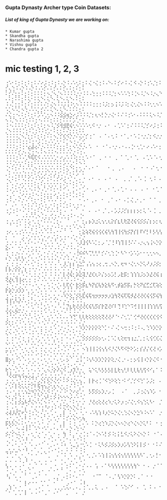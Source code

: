 <!-- @format -->

### Gupta Dynasty Archer type Coin Datasets:

##### List of king of Gupta Dynasty we are working on:

    * Kumar gupta
    * Skandha gupta
    * Narashima gupta
    * Vishnu gupta
    * Chandra gupta 2

# mic testing 1, 2, 3

⢐⠡⠂⠅⡂⠅⡂⠅⡂⠅⠌⠔⡨⢐⠨⢐⠨⠠⡑⠨⠠⠡⢂⠅⡂⠅⢌⠐⢌⢐⠨⠠⠑⠄⠅⡊⠔⠨⠠⡁⠪⠠⡑⠨⢐⠡⡈⡂⠅⡊⢄⢑⠨⠠⡑⠨⠠⡑⠨⠠⠡⡊⠄⠅⡊⠄⠅⡊⠄⠅⡂⠅⡂⠅
⠅⡊⠌⡂⡂⠅⡂⠅⡂⠅⠅⠅⡂⠢⡈⠢⡈⠢⠨⠨⠨⠨⡐⡐⠨⠨⠠⢑⢐⢐⠨⠨⠨⡈⡂⠢⠡⠡⢑⠨⢈⠢⠨⡈⠢⠨⡐⢄⠑⠄⠅⡂⠅⠅⡂⠅⢅⠂⠅⢅⠑⠄⢅⠑⠄⢅⠑⠄⢅⠑⠄⠅⡂⠅
⠨⠠⡁⡂⡂⠅⡂⠅⡂⠅⠅⠅⠌⡂⢌⠢⠨⠨⡨⢨⠨⢂⠢⠨⠨⠨⠨⢐⢐⢐⠨⡨⡂⡢⢨⠨⡨⠨⡂⢌⢂⢌⠢⠨⠨⢂⢂⠢⠡⠡⡁⠢⠡⡁⠢⢑⠠⠡⠡⡁⡊⠌⠄⢅⠑⠄⢅⠑⠄⠅⠅⠅⡂⠅
⠌⢌⢐⠐⠄⠅⡂⠅⡂⠅⡡⠡⢁⢂⠢⠨⠨⣪⣪⢶⣑⠔⡨⠨⠨⠨⡈⡂⢆⠢⡃⡑⡐⢌⠂⠅⠌⠨⢐⠡⠂⠄⠅⠅⠅⢅⠢⠨⡈⠢⠨⡈⠢⠨⠨⢐⠨⠨⢐⠐⠄⠅⠅⡂⠅⠅⡂⠅⠅⠅⡡⢁⠂⠅
⠨⠐⠄⠅⠅⠅⡂⠅⡂⠅⡂⠅⡂⠢⠨⡈⡪⢺⣺⣟⢮⢂⠢⠡⠡⠡⢂⠪⠐⡐⠀⠄⠂⠀⠄⢁⠡⠁⡂⠌⠨⠨⠨⡈⡊⠔⡨⢐⠨⡈⠢⠨⠨⠨⢈⢐⠨⢈⢐⠨⠨⢐⢁⠂⠅⡂⡂⠅⠌⡂⡂⡂⠅⠅
⠨⠨⠨⠨⡈⠢⡈⡂⡂⠅⡂⠅⡂⠅⠅⠢⡈⡊⢎⠪⡑⡐⠌⢌⠌⡊⢐⠈⠀⠠⠀⠁⠄⢂⠨⠀⠂⠁⡀⠂⠡⢈⠐⡐⡈⡂⠪⡐⡐⠨⠨⠨⠨⠨⢐⢐⠨⢐⠐⡨⢈⢐⠠⠡⢁⢂⠂⠅⡁⠢⢐⠠⢁⢊
⠨⠨⠨⢐⠨⢐⠐⣔⣼⢔⠌⡐⠄⠅⠅⠅⡂⡂⡂⠅⡂⠢⠡⡑⡐⠄⠡⠀⠐⠀⠐⠈⠠⠐⡐⠠⠐⠠⠠⢈⠂⢂⢁⠂⠔⠠⠡⠂⡂⠅⠅⠅⠅⡊⡐⠄⢌⢐⠐⠄⠅⠢⠨⠨⠐⠄⠅⠅⠌⠌⡐⠨⢐⠠
⠨⠨⠨⢐⠨⠠⢁⠳⢯⢏⠪⠠⠡⠡⠡⢁⠂⠔⡠⠡⠨⠨⡂⡂⡂⠡⠐⠈⠀⢀⠀⠂⠐⠀⢀⠀⠁⠈⡀⠂⠈⡀⠀⠄⢁⠡⠈⠄⢂⠨⠨⢈⢂⢂⠂⠅⡂⡂⠅⠅⠅⠅⠅⠅⠅⠅⠅⡡⠡⢁⠂⠅⠢⠨
⢈⠂⠅⡂⠌⠨⠠⠡⢁⠢⠨⠨⠨⡈⠌⠄⠅⠅⡂⢅⠑⠅⡂⢂⠠⠁⠄⠂⠈⠀⠀⠀⠂⢀⠀⢀⠠⠀⠀⠀⠄⠀⠐⠀⠂⠠⠁⢂⠐⡀⠅⠐⡐⡐⡈⡂⡂⡂⠅⡊⠌⡨⢈⠌⡨⢐⢁⠂⠅⡂⠅⡡⠁⠅
⠠⡁⠅⡂⠅⠡⡁⡊⡐⠨⠨⢊⠂⡂⠅⡁⡊⠔⡨⠐⡈⠐⡀⠄⠐⠀⠄⠂⠀⠄⠀⠄⠐⠀⠠⠀⠀⡀⢀⠁⢀⠈⠄⢈⠀⢂⠨⠀⠄⢐⠈⠄⡐⠠⢂⠂⡂⡂⠅⡂⠅⡂⢂⢂⢂⠂⡂⠌⡂⠂⠅⡂⠡⢁
⢐⠠⢁⢂⠡⢁⢂⠐⠄⠅⡑⠠⢁⠂⠅⡂⠂⠅⠊⠠⠀⡁⠄⠂⢁⠐⠀⡀⠄⠐⠀⡀⠂⠈⡀⠄⢁⠐⠀⠄⠠⠀⠠⠀⠂⠀⠂⢁⠈⠠⢀⠡⠀⡈⠔⡐⢐⠨⠐⠄⠅⡂⡂⡂⠔⡈⠄⠅⡂⠅⡁⡂⠅⡂
⢐⠨⢀⠂⠌⡐⠠⠁⠅⡂⠂⠅⡂⠡⠡⠠⠁⠅⢁⠀⠂⠀⠀⠂⠠⠐⠀⡀⠄⠀⠂⠀⡀⠁⠠⠐⠀⠄⡁⢌⢀⠂⡀⠂⠀⠁⠈⠀⡀⠂⠀⠄⠂⠀⢂⠂⠅⠌⠨⢐⠡⢐⢀⠂⠅⡂⠅⡁⡂⠅⢂⢐⠐⠠
⢐⢈⢐⠨⠐⠠⠁⠅⡁⡂⠅⡁⠂⠅⠌⠄⠅⡂⠠⠀⠐⠀⠁⠀⠂⠀⠄⠀⠄⠂⢀⠁⡀⠄⡡⡨⡨⡊⡆⡆⡆⡢⡂⢅⠈⠄⢈⠀⡀⠀⠁⠀⠐⠀⠠⠨⠠⠡⢁⠢⢈⢐⢀⢊⢐⠠⢁⢂⢐⠨⠐⠠⢈⠂
⢐⢀⢂⢐⠡⠁⠅⡡⠐⡀⡂⠂⠅⠌⠄⡁⡂⠄⠀⠈⠀⠠⠐⠀⡂⡄⡦⡱⣐⢅⢢⢂⢆⡕⡎⣆⢇⢗⣝⢜⢮⢪⡪⡪⡌⡆⡢⡂⢆⠀⠈⠀⠐⠈⠀⠅⠌⡐⢐⠨⠐⡀⡂⡐⠠⠨⢐⢀⠂⡂⠡⢁⠢⠨
⢐⠔⡀⢂⢐⠡⠡⠠⢁⢐⠠⠡⠈⠄⠅⠄⠂⠂⠈⠀⠐⠀⠀⡂⣕⢵⢝⢮⢪⢪⢎⢮⢣⢳⢹⢸⢪⢳⡪⡝⡎⡇⠏⠎⡃⠇⡣⢣⢣⡂⠀⠐⠀⠀⡨⠠⢁⠂⡂⢂⢁⠂⠔⠠⢁⠅⢂⢐⠐⠠⢁⠂⠌⡐
⢐⢀⠂⡂⢐⠈⠄⠅⠂⠄⠂⠌⡈⠄⠡⠈⠄⡁⢂⠀⠠⠀⠡⡸⣸⢪⠣⠡⡁⡂⡠⠈⡈⢘⠸⢱⢹⢸⢘⠌⠌⠠⡐⢄⢢⢨⠢⡑⡕⣕⠄⠂⠀⢂⠂⠌⠄⢂⢐⠐⠠⠨⠈⠌⠠⠨⢀⠂⠌⠨⠠⢈⠐⠠
⢐⠀⡂⡐⠄⠌⠠⢁⠡⠈⠌⡀⠂⠌⠠⢁⠂⢂⠂⡀⠂⠠⢘⠮⠮⠣⢉⢃⢃⠃⡊⠌⢂⢑⢈⠂⠣⠑⠐⡡⠡⡡⠂⠂⢂⢂⠢⠢⡀⠆⡑⢀⢢⢃⢣⠂⡁⢂⠐⡈⠄⠅⠡⠨⠠⢁⠂⠌⠨⠠⢁⠂⠌⡐
⢐⠀⡂⢐⠠⠁⠌⠄⢂⠁⡂⠄⠡⠈⠌⠠⠈⠄⡸⡈⡆⡆⢡⣑⡉⢠⢡⢢⢐⢔⢀⢒⢀⠢⡑⡀⢖⠲⠐⢌⢂⠢⡑⢅⠜⡰⡨⡪⡂⡇⡧⡐⡕⡕⡈⡆⢐⠐⡐⠠⠁⠌⠄⠅⠨⠠⠈⠌⠠⢁⠂⠌⡐⠠
⢐⠐⢐⢀⠂⠡⢈⠐⡀⡂⡐⢈⠨⠀⠅⠨⠠⠁⡇⢜⢮⡂⡵⣕⢽⡘⣜⢎⢆⠕⡌⡢⡢⡡⡃⡠⣗⡯⡂⢱⢱⢱⡨⡢⡱⣜⢜⢮⢰⢝⣜⢆⢹⢸⢔⢂⢐⠀⡂⠌⠠⠡⠈⠄⠅⠌⠨⠈⠌⠠⠨⠐⠠⢁
⢐⠈⠄⡐⢈⠐⡐⠐⠠⠐⡀⠂⠄⠡⢈⠐⡈⠄⢇⢏⢎⠂⣗⢕⡯⣆⠳⡝⣎⢧⡳⣕⢧⠫⢂⡾⣵⡫⡯⡄⡓⢕⠝⣎⣋⣊⢏⢵⢕⡗⡵⡑⡰⡱⡱⠐⡀⢂⠐⡈⠄⠡⠈⠄⠡⠈⠄⡡⠨⠨⠠⠁⠅⢂
⢐⠈⠄⡂⡐⢐⠀⠅⡁⠂⠄⠡⠨⠐⡀⢂⠐⠠⠱⡑⢕⡈⡪⡣⣏⢮⢯⢲⡲⡲⡲⡲⡰⣱⢳⢝⢮⢏⢯⡺⣜⢜⢜⢎⢮⢪⡫⢮⢳⢹⢸⢡⠣⡜⠌⠄⡂⡁⢂⠐⡈⠨⠈⠄⠡⢁⠂⡐⠠⠁⠅⠡⠨⢀
⢐⠈⠄⢂⠐⠠⠈⠄⢂⠁⠅⡁⢂⠡⠐⠠⠈⠄⡁⡙⣆⢗⢜⢜⢜⢎⢮⢣⡫⡎⡗⣝⢜⠎⠇⢙⠸⢑⠑⠩⢚⢸⢸⢸⢸⢱⢱⢣⢫⢪⢪⠢⡳⠍⠌⡐⢀⠂⡂⠂⡂⠡⠈⠄⠅⢂⠐⠠⠁⠅⠨⠠⠁⠄
⢐⠈⠌⠄⠌⡈⠌⡈⠄⢂⠡⠐⡀⢂⠡⠈⠄⠅⠄⠄⠱⢙⠁⢇⢇⢗⢕⢕⢕⢕⢝⢜⢜⠜⠈⠂⠌⢂⢁⠁⢊⠚⢜⢎⢎⢎⢎⢪⠪⡪⡂⡂⠌⠨⠐⡀⢂⠂⠄⠡⠐⡈⠌⠠⢁⠂⠨⠠⠡⠨⠠⠁⠌⡐
⢐⢈⠐⡈⠄⠂⡂⢐⠈⠄⠂⡂⢐⠀⡂⠡⠈⡐⠠⢈⠐⡀⠂⠱⡱⡑⡕⡕⡕⢕⠑⡁⠂⠌⠠⡁⠢⢒⢐⠨⢐⠨⠠⡀⢑⠱⡱⡑⡕⢅⠢⠐⡈⠄⠡⠐⠠⠨⠈⠄⠅⡐⡈⡐⠠⠨⠠⢁⠂⡁⢂⠁⠅⡐
⢐⠀⡂⠂⠌⢐⠀⡂⠌⠠⢁⠐⡀⢂⠐⡈⠄⢐⠀⠂⠄⠂⡈⡈⡪⡪⡪⡪⡪⡢⢂⠄⡁⠡⡁⢆⢕⢖⢲⢰⣐⡈⡀⡂⢅⢪⢊⢎⢌⠢⠂⢂⠐⡈⠄⠡⠁⠌⠄⡁⢂⠐⠠⠠⠡⢈⠐⡀⡂⡐⢐⢈⢐⠠
⣂⢂⢂⠡⠈⠄⢂⠐⡈⢐⠀⡂⡐⢀⠂⡐⢈⠠⢈⠠⠁⢂⠠⠀⠢⢱⢸⢸⢨⢪⢢⢣⠪⡘⢌⠣⠫⠪⡓⠕⡡⡂⡎⡜⡌⢎⢜⠰⡡⠡⠈⠄⢂⠐⡈⠄⠅⠌⠠⠂⡂⠌⠄⡁⢂⠂⢂⠂⡐⡀⡂⡐⢀⠂
⣿⡢⢂⠐⠡⠈⠄⢂⠐⡀⠂⠄⢂⠐⡀⠂⠄⢂⠄⡢⠈⠀⣐⢨⠈⠨⢢⠣⡱⡱⡑⡕⡕⢕⡐⢌⢀⠂⠄⡂⡢⢪⢸⠰⡑⡕⢌⠪⠐⠠⠁⠌⡀⢂⠐⠠⠁⠌⠄⠡⠐⠠⢁⢐⠐⡈⠄⢂⢐⠠⠐⡀⠂⠌
⢗⢑⠐⡈⠄⠡⠈⠄⠂⠄⠡⠈⢄⠢⡐⡕⠜⢌⠪⢀⡰⡹⡘⡐⡀⠀⢥⠑⢅⠣⡣⡣⡣⡇⣇⢗⢢⢃⠇⢇⢇⢧⢣⢫⠪⠊⡄⠁⠨⠘⢜⢔⡖⢦⢪⢤⡡⣨⢀⠅⢊⢐⢀⢂⢐⠐⡈⡐⢀⠂⠡⠠⠡⢈
⢐⢀⢂⠐⡈⠄⠅⠌⡈⠌⡠⡑⡅⡣⡑⢌⢊⠂⠅⠕⠨⢌⢂⢢⢀⠀⡇⡗⢔⢈⠈⠪⢑⠕⢕⢑⠐⠅⠊⡈⡊⠪⢑⠁⡡⡨⡂⠀⠄⡁⢂⠅⡇⢕⢅⢅⠍⡊⠇⢯⢲⢢⡨⢂⢆⠢⡐⡀⡂⠌⠨⠐⡈⠄
⢐⠠⠐⡀⡂⢂⢢⣑⠲⡑⡑⢌⢂⠪⢐⢁⠂⠌⠨⠂⡑⠔⢔⢁⠂⠀⡣⡫⡪⡢⡱⡐⡠⢈⠀⠀⠠⠈⠀⠀⡀⡨⢐⢌⢢⠱⡡⠀⠂⠢⡂⡐⡅⢑⢐⠀⢂⠂⠅⡑⢁⢢⠇⡂⡪⢨⠢⠢⠢⡨⠠⠡⠐⡈
⢐⠠⡁⡆⡪⣢⠧⡚⢌⠢⠡⡁⠢⠨⠐⡀⠂⡈⠌⡀⠂⠅⢂⠂⡐⠀⡘⢜⢔⢕⢜⢔⠱⡐⢅⠕⡰⢐⠌⢌⢂⠪⢢⢑⢅⠣⠂⠀⡈⢐⠀⠄⢂⠀⠂⡌⠀⠂⡐⠐⢐⠘⠔⢐⠨⠐⠅⢍⢊⠢⡑⢌⢐⠠
⢔⢼⡸⡜⡍⠖⡑⠨⢐⢈⠂⠌⡈⠄⢁⠐⠀⡀⡇⠀⠅⡈⠄⠐⡀⠂⠠⠡⢣⢱⠸⡰⡑⠥⡑⢌⢂⢑⢌⠢⡑⣑⠱⠨⠢⠡⠁⠀⡐⠠⠐⢀⠐⡈⠄⠇⠨⠀⠄⠁⢂⠁⠌⡀⢂⠡⠁⠅⡊⠌⢌⠢⢂⢦
⡯⡣⡣⡑⠄⠅⢂⢁⢂⠂⠡⠐⠀⠌⠀⠄⠁⡀⡇⠀⠅⢐⠀⡁⠄⠡⠀⠅⡑⢔⢑⠱⡨⡑⢌⠢⠢⡑⢔⠑⢌⠢⡑⢅⠃⠅⠀⠂⢐⠐⠈⡀⠐⠄⠬⢸⠨⠀⠡⠑⠐⠡⠁⠄⠂⠄⠡⠁⠄⡑⠠⢑⠐⠌
⡪⠌⡊⠢⢅⠨⠀⠄⢂⠈⡐⠈⠠⠈⡀⠂⠠⠀⢳⠀⠅⡀⠂⡐⢈⢐⠈⠠⢈⠢⠡⡃⡪⠨⡂⡅⣃⠪⡐⢅⠕⢌⠢⡑⠨⠀⠐⠈⠠⢀⠁⠄⡈⢂⠡⠸⠀⠄⠁⠈⠀⡁⠐⢈⠠⠈⠄⡁⠂⠄⠡⠐⠨⢐
⠠⠁⠄⠂⡀⠂⡁⠈⠄⠠⠐⠈⠀⠂⡀⠄⠂⠨⠰⠀⠡⣀⢡⠐⢂⠡⢈⠀⠂⢅⠣⡪⡨⡪⡢⡱⡰⡡⢣⢑⠕⡅⡇⡪⠐⠀⠂⠅⠌⣀⢂⡐⣀⠢⠐⠸⠀⠄⠁⡀⠁⡀⢈⠠⠐⢈⠠⠀⠅⠨⠀⠅⠨⢐
⢈⠈⡀⠂⡀⠂⡀⠁⠂⠐⠀⠁⠈⢀⠀⠀⠄⠈⠨⠀⠡⠀⠄⡈⠄⠐⡀⡈⠄⠡⢱⢸⢨⢢⢣⢪⢢⢣⢣⢣⢣⢣⠣⠁⡀⢂⠄⡃⠂⠄⠠⠀⠄⠨⢀⠸⠀⠂⡀⠠⠀⠠⠀⠄⠐⠀⠐⢀⠈⠠⠈⡀⠡⠐
⢣⠠⠀⠄⠠⠐⠀⡈⢀⠈⠀⠁⠈⠀⡀⠐⠀⢈⠀⡂⠅⠁⡀⠂⠌⠠⠠⠀⢡⠀⠄⠁⠣⢣⢣⢣⢣⢣⢣⢣⢳⠑⠀⠂⠠⠀⡐⠈⠈⠐⢀⠁⠄⠈⠄⡂⢈⠀⡀⠠⠐⠀⠐⠀⠂⠁⠈⠀⡀⠂⠠⠀⠂⠡
⠘⡄⠈⠄⠠⠀⠁⠀⢀⠠⠈⠀⠈⠀⠀⡀⡈⠀⠄⡂⠅⠂⠄⠁⠁⠀⠀⠐⠈⠉⠀⠈⠠⢀⠁⢣⠱⡑⡕⡑⠅⢀⠈⠀⠂⠐⠀⠀⠀⠀⠀⠀⠈⠐⠀⡆⡠⠠⠠⠀⠂⠂⠈⠀⠄⠁⠈⠀⢀⠠⠐⠀⢈⢰
⢀⢱⠈⠄⠐⠀⠁⢀⠀⢀⠠⠈⠀⠁⠀⢀⢀⢀⢂⢅⠄⡀⠄⡀⢐⠈⡀⡀⢅⠀⡀⠠⠀⠀⠈⠀⠡⢑⠌⠊⠀⠄⠀⢁⠀⠅⠠⠀⠂⠁⠂⠈⡀⢁⠁⡇⠀⠄⠠⠐⠈⢀⠈⠀⠄⠂⠁⠀⡀⠀⠀⠄⠀⡐
